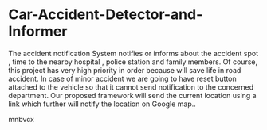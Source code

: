 # Car-Accident-Detector-and-Informer


The accident notification System notifies or informs about the
accident spot , time to the nearby hospital , police station and
family members. Of course, this project has very high priority in
order because will save life in road accident. In case of minor
accident we are going to have reset button attached to the vehicle
so that it cannot send notification to the concerned department.
Our proposed framework will send the current location using a link
which further will notify the location on Google map..


mnbvcx
